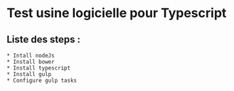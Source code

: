 # Test usine logicielle pour Typescript


## Liste des steps :
    * Intall nodeJs
    * Install bower
    * Install typescript
    * Install gulp
    * Configure gulp tasks